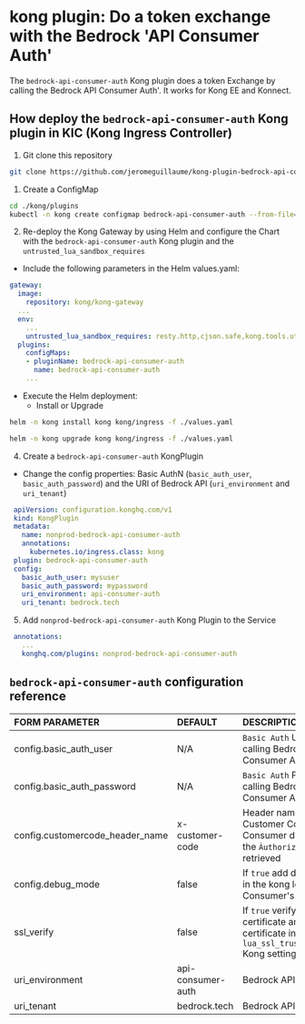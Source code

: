 # kong plugin: Do a token exchange with the Bedrock 'API Consumer Auth'
The `bedrock-api-consumer-auth` Kong plugin does a token Exchange by calling the Bedrock API Consumer Auth'. It works for Kong EE and Konnect.

## How deploy the `bedrock-api-consumer-auth` Kong plugin in KIC (Kong Ingress Controller)
1) Git clone this repository
```sh
git clone https://github.com/jeromeguillaume/kong-plugin-bedrock-api-consumer-auth.git
```
1) Create a ConfigMap
```sh
cd ./kong/plugins
kubectl -n kong create configmap bedrock-api-consumer-auth --from-file=./bedrock-api-consumer-auth
```
2) Re-deploy the Kong Gateway by using Helm and configure the Chart with the `bedrock-api-consumer-auth` Kong plugin and the `untrusted_lua_sandbox_requires`
- Include the following parameters in the Helm values.yaml:
```yaml
gateway:
  image:
    repository: kong/kong-gateway
  ...  
  env:
    ...
    untrusted_lua_sandbox_requires: resty.http,cjson.safe,kong.tools.utils
  plugins:
    configMaps:
    - pluginName: bedrock-api-consumer-auth
      name: bedrock-api-consumer-auth
    ...
```
- Execute the Helm deployment:
  - Install or Upgrade
```sh
helm -n kong install kong kong/ingress -f ./values.yaml
```
```sh
helm -n kong upgrade kong kong/ingress -f ./values.yaml
```
4) Create a `bedrock-api-consumer-auth` KongPlugin
- Change the config properties: Basic AuthN (`basic_auth_user`, `basic_auth_password`) and the URI of Bedrock API (`uri_environment` and `uri_tenant`)
```yaml
 apiVersion: configuration.konghq.com/v1
 kind: KongPlugin
 metadata:
   name: nonprod-bedrock-api-consumer-auth
   annotations:
     kubernetes.io/ingress.class: kong
 plugin: bedrock-api-consumer-auth
 config:
   basic_auth_user: mysuser
   basic_auth_password: mypassword
   uri_environment: api-consumer-auth
   uri_tenant: bedrock.tech
```
5) Add `nonprod-bedrock-api-consumer-auth` Kong Plugin to the Service
```yaml
 annotations:
   ...
   konghq.com/plugins: nonprod-bedrock-api-consumer-auth
```

## `bedrock-api-consumer-auth` configuration reference
|FORM PARAMETER                 |DEFAULT          |DESCRIPTION                                                                                                           |
|:------------------------------|:----------------|:---------------------------------------------------------------------------------------------------------------------|
|config.basic_auth_user         |N/A              |`Basic Auth` User name for calling Bedrock API Consumer Auth                                                          |
|config.basic_auth_password     |N/A              |`Basic Auth` Password for calling Bedrock API Consumer Auth                                                           |
|config.customercode_header_name|x-customer-code  |Header name for passing Customer Code. If the Consumer doesn't provide it, the `Àuthorization Bearer` is retrieved    |
|config.debug_mode              |false            |If `true` add debug message in the kong log and in the Consumer's error message                                       |
|ssl_verify                     |false            |If `true` verify the Bedrock API certificate and add the certificate in the `lua_ssl_trusted_certificate` Kong setting|
|uri_environment                |api-consumer-auth|Bedrock API Environment                                                                                               |
|uri_tenant                     |bedrock.tech     |Bedrock API Tenant                                                                                                    |